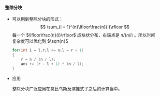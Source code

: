 #### 整除分块

* 可以用到整除分块的形式：
  $$
  \sum_{i = 1}^{n}\lfloor\frac{n}{i}\rfloor
  $$
  每一个 $\lfloor\frac{n}{i}\rfloor$ 成块状分布，右端点是 $n/(n/i)$ 。所以时间复杂度可以优化到 $\sqrt{n}$ 

  ```c++
  for(int i = l,r;l <= n;l = r + 1)
  {
      r = n / (n / l);
      ans += (r - l + 1) * (n / l);
  }
  ```

  

* 应用

  整除分块广泛应用在莫比乌斯反演推式子之后的计算当中。